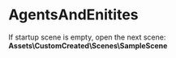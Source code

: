 # AgentsAndEnitites
If startup scene is empty, open the next scene: **Assets\CustomCreated\Scenes\SampleScene**
